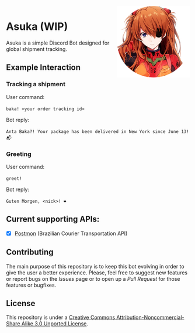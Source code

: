 <img align="right" src="https://raw.githubusercontent.com/SadPandaBear/asuka/master/avatar.png?token=AMqpGkF9pm-ugy6DhJyedFgu2XFzHkkCks5a9JWAwA%3D%3D" width=200 />

# Asuka (WIP)

Asuka is a simple Discord Bot designed for global shipment tracking.

## Example Interaction

### Tracking a shipment
User command:

`baka! <your order tracking id>`

Bot reply:

`Anta Baka?! Your package has been delivered in New York since June 13! 📬`

### Greeting

User command: 

`greet!`

Bot reply:

`Guten Morgen, <nick>! ❤️`

## Current supporting APIs:

- [x] [Postmon](http://postmon.com.br/) (Brazilian Courier Transportation API)

## Contributing

The main purpose of this repository is to keep this bot evolving in order to give the user a better experience. Please, feel free to suggest new features or report bugs on the *Issues* page or to open up a *Pull Request* for those features or bugfixes. 

## License

This repository is under a [Creative Commons Attribution-Noncommercial-Share Alike 3.0 Unported License](https://creativecommons.org/licenses/by-nc-sa/3.0/).

